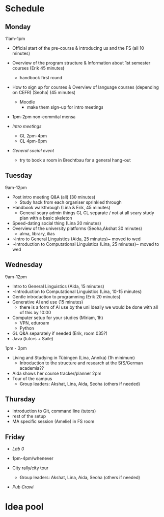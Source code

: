 # Schedule

## Monday
11am-1pm
- Official start of the pre-course & introducing us and the FS (all 10 minutes)
- Overview of the program structure & Information about 1st semester courses (Erik 45 minutes)
  - handbook first round
- How to sign up for courses & Overview of language courses (depending on CEFR) (Seoha) (45 minutes)
  - Moodle
    - make them sign-up for intro meetings
- 1pm-2pm non-commital mensa
- *Intro meetings*
  - GL 2pm-4pm
  - CL 4pm-6pm
  
- *General social event*
  - try to book a room in Brechtbau for a general hang-out  

## Tuesday
9am-12pm
- Post intro meeting Q&A (all) (30 minutes)
  - Study hack from each organiser sprinkled through
- Handbook walkthrough (Lina & Erik, 45 minutes)
  - General scary admin things GL CL separate / not at all scary study plan with a basic skeleton
- Speed-dating social thing (Lina 20 minutes)
- Overview of the university platforms (Seoha,Akshat 30 minutes)
  - alma, library, ilias 
- ~Intro to General Linguistics (Aida, 25 minutes)~ moved to wed
- ~Introduction to Computational Linguistics (Lina, 25 minutes)~ moved to wed

## Wednesday
9am-12pm
- Intro to General Linguistics (Aida, 15 minutes)
- ~Introduction to Computational Linguistics (Lina, 10-15 minutes)
- Gentle introduction to programming (Erik 20 minutes)
- Generative AI and use (15 minutes)
  - there is a form of AI use by the uni
Ideally we would be done with all of this by 10:00
- Computer setup for your studies (Miriam, 1h)
  - VPN, eduroam
  - Python
- GL Q&A separately if needed (Erik, room 035?)
- Java (tutors + Saile)

1pm - 3pm
- Living and Studying in Tübingen (Lina, Annika) (1h minimum)
  - Introduction to the structure and research at the SfS/German academia??
- Aida shows her course tracker/planner
2pm
- Tour of the campus
  - Group leaders: Akshat, Lina, Aida, Seoha (others if needed)

## Thursday
- Introduction to Git, command line (tutors)
- rest of the setup
- MA specific session (Amelie) in FS room

## Friday
- *Lab 0*
- 1pm-4pm/whenever
- City rally/city tour
  - Group leaders: Akshat, Lina, Aida, Seoha (others if needed)

- *Pub Crawl*

# Idea pool
